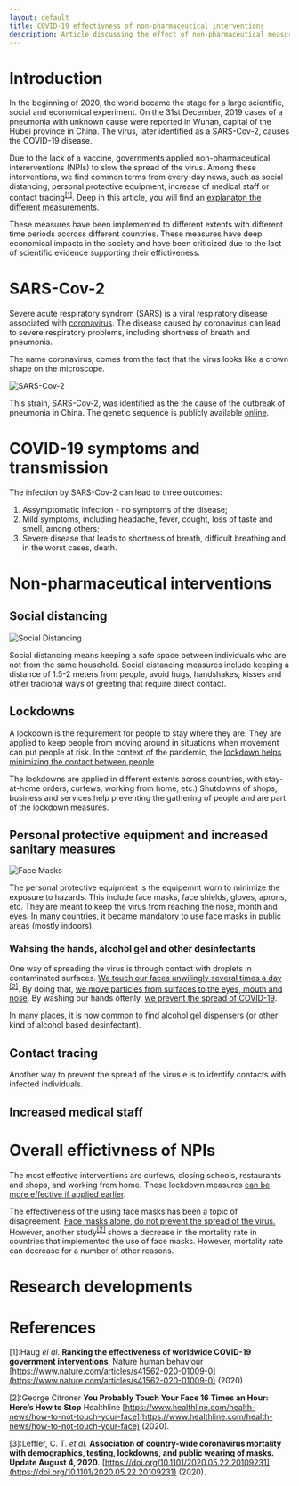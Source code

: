 ```yaml
---
layout: default
title: COVID-19 effectivness of non-pharmaceutical interventions
description: Article discussing the effect of non-pharmaceutical measures against COVID-19.
---
```


# Introduction

In the beginning of 2020, the world became the stage for a large scientific, social and economical experiment.
On the 31st December, 2019 cases of a pneumonia with unknown cause were reported in Wuhan, capital of the Hubei province in China. The virus, later identified as a SARS-Cov-2, causes the COVID-19 disease.

Due to the lack of a vaccine, governments applied non-pharmaceutical intererventions (NPIs) to slow the spread of the virus. Among these interventions, we find common terms from every-day news, such as social distancing, personal protective equipment, increase of medical staff or contact tracing<sup>[[1]](#haug2020)</sup>. Deep in this article, you will find an [explanaton the different measurements](#non-pharmaceutical-interventions).

These measures have been implemented to different extents with different time periods accross different countries. These measures have deep economical impacts in the society and have been criticized due to the lact of scientific evidence supporting their effictiveness.

# SARS-Cov-2

Severe acute respiratory syndrom (SARS) is a viral respiratory disease associated with [coronavirus](https://www.hopkinsmedicine.org/health/conditions-and-diseases/coronavirus). The disease caused by coronavirus can lead to severe respiratory problems, including shortness of breath and pneumonia.


The name coronavirus, comes from the fact that the virus looks like a crown shape on the microscope.

![SARS-Cov-2](https://upload.wikimedia.org/wikipedia/commons/thumb/a/a7/Novel_Coronavirus_SARS-CoV-2_%2849557550781%29.jpg/320px-Novel_Coronavirus_SARS-CoV-2_%2849557550781%29.jpg)

This strain, SARS-Cov-2, was identified as the the cause of the outbreak of pneumonia in China. The genetic sequence is publicly available [online](https://www.ncbi.nlm.nih.gov/sars-cov-2/).

# COVID-19 symptoms and transmission

The infection by SARS-Cov-2 can lead to three outcomes:
1. Assymptomatic infection - no symptoms of the disease;
2. Mild symptoms, including headache, fever, cought, loss of taste and smell, among others;
3. Severe disease that leads to shortness of breath, difficult breathing and in the worst cases, death.

# Non-pharmaceutical interventions

## Social distancing

![Social Distancing](https://cdn.pixabay.com/photo/2020/04/17/10/09/social-distancing-5054110_640.jpg)

Social distancing means keeping a safe space between individuals who are not from the same household. Social distancing measures include keeping a distance of 1.5-2 meters from people, avoid hugs, handshakes, kisses and other tradional ways of greeting that require direct contact.

## Lockdowns

A lockdown is the requirement for people to stay where they are. They are applied to keep people from moving around in situations when movement can put people at risk. In the context of the pandemic, the [lockdown helps minimizing the contact between people](http://socratrees.wiki/statement/details/1284).

The lockdowns are applied in different extents across countries, with stay-at-home orders, curfews, working from home, etc.) Shutdowns of shops, business and services help preventing the gathering of people and are part of the lockdown measures.

## Personal protective equipment and increased sanitary measures

![Face Masks](https://cdn.pixabay.com/photo/2020/07/26/08/43/mouth-nose-protection-5438829_640.png)


The personal protective equipment is the equipemnt worn to minimize the exposure to hazards. This include face masks, face shields, gloves, aprons, etc. They are meant to keep the virus from reaching the nose, month and eyes. In many countries, it became mandatory to use face masks in public areas (mostly indoors).

### Wahsing the hands, alcohol gel and other desinfectants

One way of spreading the virus is through contact with droplets in contaminated surfaces. [We touch our faces unwilingly several times a day](http://socratrees.wiki/statement/details/1334) <sup>[[2]](#healthline-face)</sup>. By doing that, [we move particles from surfaces to the eyes, mouth and nose](http://socratrees.wiki/statement/details/1333). By washing our hands oftenly, [we prevent the spread of COVID-19](http://socratrees.wiki/statement/details/331).

In many places, it is now common to find alcohol gel dispensers (or other kind of alcohol based desinfectant).

## Contact tracing

Another way to prevent the spread of the virus e is to identify contacts with infected individuals.

## Increased medical staff

# Overall effictivness of NPIs

The most effective interventions are curfews, closing schools, restaurants and shops, and working from home. These lockdown measures [can be more effective if applied earlier](http://socratrees.wiki/statement/details/1283).

The effectiveness of the using face masks has been a topic of disagreement. [Face masks alone, do not prevent the spread of the virus.](https://socratrees.azurewebsites.net/statement/details/1330) However, another study<sup>[[2]](#leffler)</sup> shows a decrease in the mortality rate in countries that implemented the use of face masks. However, mortality rate can decrease for a number of other reasons.

# Research developments


# References
<a name="haug2020">[1]</a>:Haug *el al.* **Ranking the effectiveness of worldwide COVID-19 government interventions**, Nature human behaviour [https://www.nature.com/articles/s41562-020-01009-0](https://www.nature.com/articles/s41562-020-01009-0) (2020)

<a name="healthline-face">[2]</a>:George Citroner **You Probably Touch Your Face 16 Times an Hour: Here’s How to Stop** Healthline [https://www.healthline.com/health-news/how-to-not-touch-your-face](https://www.healthline.com/health-news/how-to-not-touch-your-face) (2020).

<a name="leffler">[3]</a>:Leffler, C. T. *et al.* **Association of country-wide coronavirus mortality with demographics, testing, lockdowns, and public wearing of masks. Update August 4, 2020.** [https://doi.org/10.1101/2020.05.22.20109231](https://doi.org/10.1101/2020.05.22.20109231) (2020).

